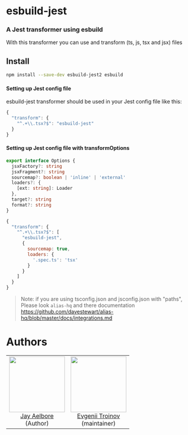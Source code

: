 # esbuild-jest

### A Jest transformer using esbuild
With this transformer you can use and transform (ts, js, tsx and jsx) files

## Install

```bash
npm install --save-dev esbuild-jest2 esbuild
```

#### Setting up Jest config file

esbuild-jest transformer should be used in your Jest config file like this:

```js
{
  "transform": {
    "^.+\\.tsx?$": "esbuild-jest"
  }
}
```

#### Setting up Jest config file with transformOptions
```typescript
export interface Options {
  jsxFactory?: string
  jsxFragment?: string
  sourcemap?: boolean | 'inline' | 'external'
  loaders?: {
    [ext: string]: Loader
  },
  target?: string
  format?: string
}
```

```js
{
  "transform": {
    "^.+\\.tsx?$": [ 
      "esbuild-jest", 
      { 
        sourcemap: true,
        loaders: {
          '.spec.ts': 'tsx'
        }
      } 
    ]
  }
}
```

> Note: if you are using tsconfig.json and jsconfig.json with "paths", Please look `alias-hq` and there documentation https://github.com/davestewart/alias-hq/blob/master/docs/integrations.md


# Authors

<table>
  <tbody>
    <tr>
      <td align="center">
        <img
          src="https://avatars.githubusercontent.com/u/18069807?v=4"
          width="150"
        />
        <br>
        <a href="https://github.com/aelbore">Jay Aelbore</a>
        <div>(Author)</div>
      </td>
      <td align="center">
        <img
          src="https://avatars.githubusercontent.com/u/4591518?v=4"
          width="150"
        />
        <br>
        <a href="https://github.com/etroynov">Evgenii Troinov</a>
        <div>(maintainer)</div>
      </td>
    </tr>
  </tbody>
</table>
